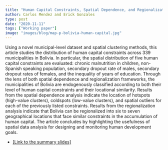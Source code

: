 ```yaml
---
title: "Human Capital Constraints, Spatial Dependence, and Regionalization in Bolivia: A Spatial Clustering Approach"
author: Carlos Mendez and Erick Gonzales
type: post
date: "2020-11-11"
tags: ["Working paper"]
image: "images/blog/map-p-bolivia-human-capital.jpg"
---
```



Using a novel municipal-level dataset and spatial clustering methods, this article studies the distribution of human capital constraints across 339 municipalities in Bolivia. In particular, the spatial distribution of five human capital constraints are evaluated: chronic malnutrition in children, non-Spanish speaking population, secondary dropout rate of males, secondary dropout rates of females, and the inequality of years of education.  Through the lens of both spatial dependence and regionalization frameworks, the municipalities of Bolivia are endogenously classified according to both their level of human capital constraints and their locational similarity. Results from the spatial dependence analysis indicate the location of hotspots (high-value clusters), coldspots (low-value clusters), and spatial outliers for each of the previously listed constraints. Results from the regionalization analysis indicate that Bolivia can be regionalized into six to seven geographical locations that face similar constraints in the accumulation of human capital. The article concludes by highlighting the usefulness of spatial data analysis for designing and monitoring human development goals.

- [[Link to the summary slides]](https://speakerdeck.com/quarcs/human-capital-constraints-spatial-dependence-and-regionalization-in-bolivia-a-spatial-clustering-approach)

